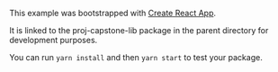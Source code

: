This example was bootstrapped with [Create React App](https://github.com/facebook/create-react-app).

It is linked to the proj-capstone-lib package in the parent directory for development purposes.

You can run `yarn install` and then `yarn start` to test your package.
